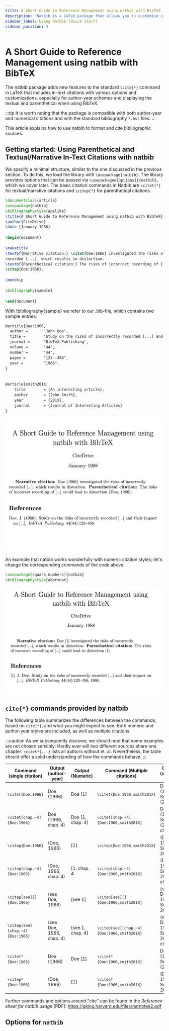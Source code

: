 ```yaml
---
title: A Short Guide to Reference Management using natbib with BibTeX
description: "Natbib is a LaTeX package that allows you to customise citations in the text around the \\CITE command. This short tutorial shows you how to manage your references with BibTeX and natbib. "
sidebar_label: Using Natbib (Quick start)
sidebar_position: 3
---
```


# A Short Guide to Reference Management using natbib with BibTeX

The natbib package adds new features to the standard `\cite{*}` command in LaTeX that includes in-text citations with various options and customizations, especially for author-year schemes and displaying the textual and parenthetical when using BibTeX.

:::tip
It is worth noting that the package is compatible with both author-year and numerical citations and with the standard bibliography `*.bst` files.
:::

This article explains how to use natbib to format and cite bibliographic sources.

## Getting started: Using Parenthetical and Textual/Narrative In-Text Citations with natbib
We specify a minimal structure, similar to the one discussed in the previous section. To do this, we load the library with `\usepackage{natbib}`. The library provides options that can be passed via `\usepackagee[options]{{natbib}`, which we cover later. The basic citation commands in Natbib are `\citet{*}` for textual/narrative citations and `\citep{*}` for parenthetical citations.


```latex
\documentclass{article}
\usepackage{natbib}
\bibliographystyle{apalike}
\title{A Short Guide to Reference Management using natbib with BibTeX}
\author{CiteDrive}
\date {January 1988}

\begin{document}

\maketitle
\textbf{Narrative citation:} \citet{Doe:1966} investigated the risks of incorrectly \\
recorded [...], which results in distortion.
\textbf{Parenthetical citation:} The risks of incorrect recording of [...] could lead to distortion
\citep{Doe:1966}.

\medskip

\bibliography{sample}

\end{document}

```
With \bibliography{sample} we refer to our .bib-file, which contains two sample entries:

```latex
@article{Doe:1966,
  author =       "John Doe",
  title =        "Study on the risks of incorrectly recorded [...] and their impact on [...].",
  journal =      "BibTeX Publishing",
  volume =       "44",
  number =       "44",
  pages =        "123--456",
  year =         "1966",
}


@article{smith201X,
	title        = {An interesting article},
	author       = {John Smith},
	year         = {201X},
	journal      = {Journal of Interesting Articles}
}
```
![A Short Guide to Reference Management using natbib with BibTeX](output_example_bibtex_natbib.png)

An example that natbib works wonderfully with numeric citation styles; let's change the corresponding commands of the code above:
```latex
\usepackage[square,numbers]{natbib}
\bibliographystyle{abbrvnat}
```
![A Short Guide to Reference Management using natbib with BibTeX](output_example_bibtex_natbib_numeric.png)


## `cite{*}` commands provided by natbib

The following table summarizes the differences between the commands, based on `cite{*}`, and what you might expect to see. Both numeric and author-year styles are included, as well as multiple citations.

:::caution
As we subsequently discover, we should note that some examples are not chosen sensibly: Hardly ever will two different sources share one chapter. `\citet*{...}` lists all authors without et. al.   Nevertheless, the table should offer a solid understanding of how the commands behave.
:::

| Command (single citation) | Output (author-year) | Output (Numeric) | Command (Multiple citations) | Output (author-year) | Output (Numeric) |
|---------------------------|----------------------|------------------|------------------------------|---|---|
|`\citet{Doe:1966}`|Doe (1966) |Doe [1]|`\citet{Doe:1966,smith201X}`|Doe (1966); Smith (201X)|Doe [1], Smith [2]|
|`\citet[chap.~4]{Doe:1966}`|Doe (1966, chap. 4)|Doe [1, chap. 4]|`\citet[chap.~4]{Doe:1966,smith201X}`|Doe (1966); Smith (201X, chap. 4)|Doe [1], Smith [2, chap. 4]|
|`\citep{Doe:1966}`|(Doe, 1966)|[1]|`\citep{Doe:1966,smith201X}`|(Doe, 1966; Smith, 201X)|[1, 2|
|`\citep[chap.~4]{Doe:1966}`|(Doe, 1966, chap. 4)|[1, chap. 4|`\citep[chap.~4]{Doe:1966,smith201X}`|(Doe, 1966; Smith, 201X, chap. 4)|1, 2, chap. 4]|
|`\citep[see][]{Doe:1966}`|(see Doe, 1966)|[see 1]|`\citep[see][]{Doe:1966,smith201X}`|(see Doe, 1966; Smith, 201X)|[see 1, 2]|
|`\citep[see][chap.~4]{Doe:1966}`|(see Doe, 1966, chap. 4)|[see 1, chap. 4]|`\citep[see][chap.~4]{Doe:1966,smith201X}`|(see Doe, 1966; Smith, 201X, chap. 4)|[see 1, 2, chap. 4]|
|`\citet*{Doe:1966}`|Doe (1966)|Doe [1]|`\citet*{Doe:1966,smith201X}`|Doe (1966); Smith (201X)|Doe [1], Smith [2]|
|`\citep*{Doe:1966}`|(Doe, 1966)|[1]|`\citep*{Doe:1966,smith201X}`|(Doe, 1966; Smith, 201X)|[1, 2]|


Further commands and options around "cite" can be found in the *Reference sheet for natbib usage* [PDF]: https://gking.harvard.edu/files/natnotes2.pdf  

## Options for `natbib`

